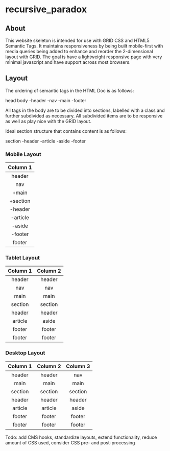 recursive_paradox
=================

About
-----

This website skeleton is intended for use with GRID CSS and HTML5 Semantic Tags. It maintains responsiveness by being built mobile-first with media queries being added to enhance and reorder the 2-dimensional layout with GRID. The goal is have a lightweight responsive page with very minimal javascript and have support across most browsers.


Layout
------

The ordering of semantic tags in the HTML Doc is as follows:

head
body
	-header
	-nav
	-main
	-footer

All tags in the body are to be divided into sections, labelled with a class and further subdivided as necessary. All subdivided items are to be responsive as well as play nice with the GRID layout.

Ideal section structure that contains content is as follows:

section
	-header
	-article
	-aside
	-footer

### Mobile Layout
| Column 1 |
|:--------:|
| header |
| nav |
| +main |
| +section |
| -header |
| -article |
| -aside |
| -footer |
| footer |

### Tablet Layout

| Column 1 | Column 2 |
|:--------:|:--------:|
| header | header |
| nav | nav |
| main | main |
| section | section |
| header | header |
| article | aside |
| footer | footer |
| footer | footer |


### Desktop Layout

| Column 1 | Column 2 | Column 3 |
|:--------:|:--------:|:--------:|
| header | header | nav |
| main | main | main |
| section | section | section |
| header | header | header |
| article | article | aside |
| footer | footer | footer |
| footer | footer | footer |

Todo: add CMS hooks, standardize layouts, extend functionality, reduce amount of CSS used, consider CSS pre- and post-processing
